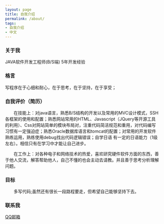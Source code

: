 ```yaml
---
layout: page
title: 自我介绍
permalink: /about/
tags:
- 自我介绍
- 中文 
---
```



### 关于我
JAVA软件开发工程师(B/S端)  5年开发经验

### 格言
写程序在于心细和耐心，在于思考，在于坚持，在于享受；

### 自我评价（简历）

<p style="text-indent:2em">在技能上：对java语言，熟悉B/S结构的开发以及常用的MVC设计模式，SSH各框架的使用和配置；熟悉网站常用的HTML、Javascript（JQuery等开源工具的利用）、Css对网站简单的模块布局对，注重代码简洁规范和重用，对代码编写习惯有一定强迫症；熟悉Oracle数据库语言和tomcat的配置；对常用的开发软件熟练运用，熟练使用debug找出代码逻辑错误；自学日语 有一定的日语能力（1级左右）。相信只有在学习中才能让自己进步。</p>
<p style="text-indent:2em">在工作上：对各种电子和网络技术的热爱，喜欢研究硬件软件方面的东西，善于他人交流，解答帮助他人，自己不懂的也会主动去请教。并且善于思考分析理解问题。 </p>

### 目标
<p style="text-indent:2em">多写代码;虽然还有很长一段路程要走，但希望自己能够坚持下去。</p>

### 联系我
[QQ邮箱](mailto:276602624@QQ.com)
